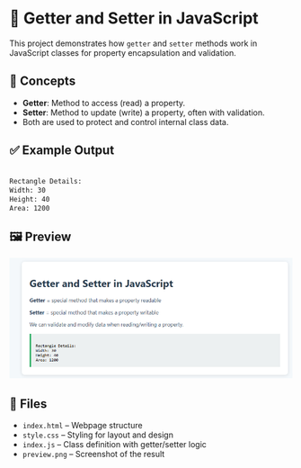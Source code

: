 # 📐 Getter and Setter in JavaScript

This project demonstrates how `getter` and `setter` methods work in JavaScript classes for property encapsulation and validation.

## 🧠 Concepts

- **Getter**: Method to access (read) a property.
- **Setter**: Method to update (write) a property, often with validation.
- Both are used to protect and control internal class data.

## ✅ Example Output

```

Rectangle Details:
Width: 30
Height: 40
Area: 1200

```

## 🖼 Preview

![Preview](image.png)

## 📂 Files

- `index.html` – Webpage structure
- `style.css` – Styling for layout and design
- `index.js` – Class definition with getter/setter logic
- `preview.png` – Screenshot of the result
